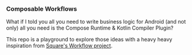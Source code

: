 ### Composable Workflows

What if I told you all you need to write business logic for Android (and not only) all you need is the Compose Runtime & Kotlin Compiler
Plugin?

This repo is a playground to explore those ideas with a heavy heavy inspiration
from [Square's Workflow project](https://github.com/square/workflow-kotlin). 

